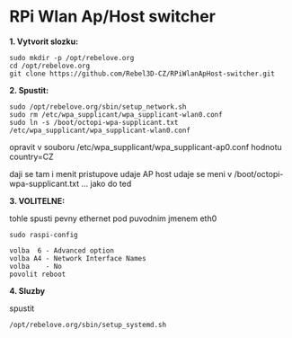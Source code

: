 # RPi Wlan Ap/Host switcher

**1. Vytvorit slozku:**
```
sudo mkdir -p /opt/rebelove.org
cd /opt/rebelove.org 
git clone https://github.com/Rebel3D-CZ/RPiWlanApHost-switcher.git
```

**2. Spustit:**
```
sudo /opt/rebelove.org/sbin/setup_network.sh
sudo rm /etc/wpa_supplicant/wpa_supplicant-wlan0.conf
sudo ln -s /boot/octopi-wpa-supplicant.txt /etc/wpa_supplicant/wpa_supplicant-wlan0.conf
```   
opravit v souboru /etc/wpa_supplicant/wpa_supplicant-ap0.conf hodnotu country=CZ

  daji se tam i menit pristupove udaje AP
  host udaje se meni v /boot/octopi-wpa-supplicant.txt ... jako do ted

**3. VOLITELNE:**

tohle spusti pevny ethernet pod puvodnim jmenem eth0
```	
sudo raspi-config

volba  6 - Advanced option
volba A4 - Network Interface Names
volba    - No
povolit reboot
```	
**4. Sluzby**

spustit 
```
/opt/rebelove.org/sbin/setup_systemd.sh
```
